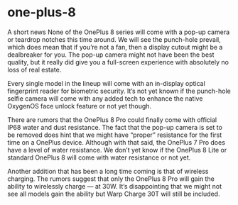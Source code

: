# one-plus-8
A short news
None of the OnePlus 8 series will come with a pop-up camera or teardrop notches this time around. We will see the punch-hole prevail, which does mean that if you’re not a fan, then a display cutout might be a dealbreaker for you. The pop-up camera might not have been the best quality, but it really did give you a full-screen experience with absolutely no loss of real estate.

Every single model in the lineup will come with an in-display optical fingerprint reader for biometric security. It’s not yet known if the punch-hole selfie camera will come with any added tech to enhance the native OxygenOS face unlock feature or not yet though.

There are rumors that the OnePlus 8 Pro could finally come with official IP68 water and dust resistance. The fact that the pop-up camera is set to be removed does hint that we might have “proper” resistance for the first time on a OnePlus device. Although with that said, the OnePlus 7 Pro does have a level of water resistance. We don’t yet know if the OnePlus 8 Lite or standard OnePlus 8 will come with water resistance or not yet.

Another addition that has been a long time coming is that of wireless charging. The rumors suggest that only the OnePlus 8 Pro will gain the ability to wirelessly charge — at 30W. It’s disappointing that we might not see all models gain the ability but Warp Charge 30T will still be included.
